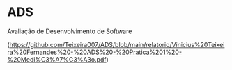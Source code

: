 # ADS
Avaliação de Desenvolvimento de Software

(https://github.com/Teixeira007/ADS/blob/main/relatorio/Vinicius%20Teixeira%20Fernandes%20-%20ADS%20-%20Pratica%201%20-%20Medi%C3%A7%C3%A3o.pdf)
